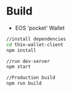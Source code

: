 # Build

- EOS 'pocket' Wallet

```sh
//install dependencies
cd thin-wallet-client
npm install

//run dev-server
npm start

//Production build
npm run build
```
